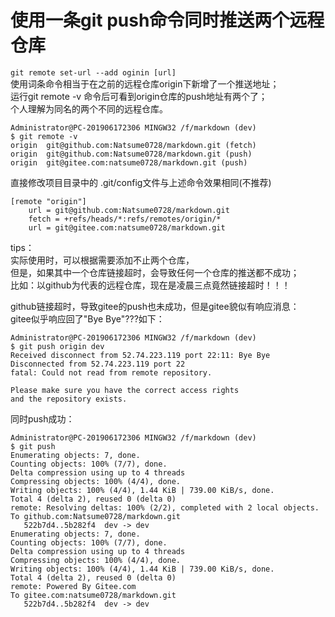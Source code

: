 # 使用一条git push命令同时推送两个远程仓库

`git remote set-url --add oginin [url]`  
使用词条命令相当于在之前的远程仓库origin下新增了一个推送地址；  
运行git remote -v 命令后可看到origin仓库的push地址有两个了；  
个人理解为同名的两个不同的远程仓库。

```git
Administrator@PC-201906172306 MINGW32 /f/markdown (dev)
$ git remote -v
origin  git@github.com:Natsume0728/markdown.git (fetch)
origin  git@github.com:Natsume0728/markdown.git (push)
origin  git@gitee.com:natsume0728/markdown.git (push)
```

直接修改项目目录中的 .git/config文件与上述命令效果相同(不推荐)  

```git
[remote "origin"]
    url = git@github.com:Natsume0728/markdown.git
    fetch = +refs/heads/*:refs/remotes/origin/*
    url = git@gitee.com:natsume0728/markdown.git
```

tips：  
实际使用时，可以根据需要添加不止两个仓库，  
但是，如果其中一个仓库链接超时，会导致任何一个仓库的推送都不成功；  
比如：以github为代表的远程仓库，现在是凌晨三点竟然链接超时！！！

github链接超时，导致gitee的push也未成功，但是gitee貌似有响应消息：  
gitee似乎响应回了"Bye Bye"???如下：  

```git
Administrator@PC-201906172306 MINGW32 /f/markdown (dev)
$ git push origin dev
Received disconnect from 52.74.223.119 port 22:11: Bye Bye
Disconnected from 52.74.223.119 port 22
fatal: Could not read from remote repository.

Please make sure you have the correct access rights
and the repository exists.
```

同时push成功：

```git
Administrator@PC-201906172306 MINGW32 /f/markdown (dev)
$ git push
Enumerating objects: 7, done.
Counting objects: 100% (7/7), done.
Delta compression using up to 4 threads
Compressing objects: 100% (4/4), done.
Writing objects: 100% (4/4), 1.44 KiB | 739.00 KiB/s, done.
Total 4 (delta 2), reused 0 (delta 0)
remote: Resolving deltas: 100% (2/2), completed with 2 local objects.
To github.com:Natsume0728/markdown.git
   522b7d4..5b282f4  dev -> dev
Enumerating objects: 7, done.
Counting objects: 100% (7/7), done.
Delta compression using up to 4 threads
Compressing objects: 100% (4/4), done.
Writing objects: 100% (4/4), 1.44 KiB | 739.00 KiB/s, done.
Total 4 (delta 2), reused 0 (delta 0)
remote: Powered By Gitee.com
To gitee.com:natsume0728/markdown.git
   522b7d4..5b282f4  dev -> dev

```
